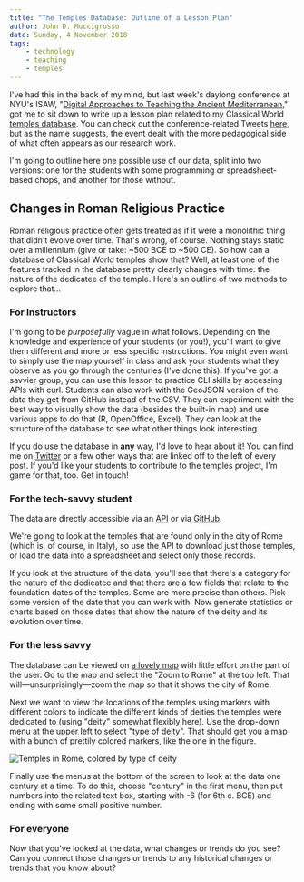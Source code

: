 ```yaml
---
title: "The Temples Database: Outline of a Lesson Plan"
author: John D. Muccigrosso
date: Sunday, 4 November 2018
tags: 
    - technology
    - teaching
    - temples
---
```


I've had this in the back of my mind, but last week's daylong conference at NYU's ISAW, "[Digital Approaches to Teaching the Ancient Mediterranean](http://isaw.nyu.edu/events/datam-conference)," got me to sit down to write up a lesson plan related to my Classical World [temples database](http://romeresearchgroup.org/database-of-temples/). You can check out the conference-related Tweets [here](https://twitter.com/search?q=%23datam), but as the name suggests, the event dealt with the more pedagogical side of what often appears as our research work.

I'm going to outline here one possible use of our data, split into two versions: one for the students with some programming or spreadsheet-based chops, and another for those without.

## Changes in Roman Religious Practice

Roman religious practice often gets treated as if it were a monolithic thing that didn't evolve over time. That's wrong, of course. Nothing stays static over a millennium (give or take: ~500 BCE to ~500 CE). So how can a database of Classical World temples show that? Well, at least one of the features tracked in the database pretty clearly changes with time: the nature of the dedicatee of the temple. Here's an outline of two methods to explore that...

### For Instructors

I'm going to be *purposefully* vague in what follows. Depending on the knowledge and experience of your students (or you!), you'll want to give them different and more or less specific instructions. You might even want to simply use the map yourself in class and ask your students what they observe as you go through the centuries (I've done this). If you've got a savvier group, you can use this lesson to practice CLI skills by accessing APIs with curl. Students can also work with the GeoJSON version of the data they get from GitHub instead of the CSV. They can experiment with the best way to visually show the data (besides the built-in map) and use various apps to do that (R, OpenOffice, Excel). They can look at the structure of the database to see what other things look interesting.

If you do use the database in **any** way, I'd love to hear about it! You can find me on [Twitter](https://twitter.com/jdmuccigrosso) or a few other ways that are linked off to the left of every post. If you'd like your students to contribute to the temples project, I'm game for that, too. Get in touch!

### For the tech-savvy student

The data are directly accessible via an [API](http://romeresearchgroup.org/database-of-temples/downloading-the-data/) or via [GitHub](https://github.com/Jmuccigr/temples).

We're going to look at the temples that are found only in the city of Rome (which is, of course, in Italy), so use the API to download just those temples, or load the data into a spreadsheet and select only those records.

If you look at the structure of the data, you'll see that there's a category for the nature of the dedicatee and that there are a few fields that relate to the foundation dates of the temples. Some are more precise than others. Pick some version of the date that you can work with. Now generate statistics or charts based on those dates that show the nature of the deity and its evolution over time.

### For the less savvy

The database can be viewed on [a lovely map](http://romeresearchgroup.org/mapping/) with little effort on the part of the user. Go to the map and select the "Zoom to Rome" at the top left. That will—unsurprisingly—zoom the map so that it shows the city of Rome.

Next we want to view the locations of the temples using markers with different colors to indicate the different kinds of deities the temples were dedicated to (using "deity" somewhat flexibly here). Use the drop-down menu at the upper left to select "type of deity". That should get you a map with a bunch of prettily colored markers, like the one in the figure.

![Temples in Rome, colored by type of deity](../../../../../images/temples_in_Rome.jpg)

Finally use the menus at the bottom of the screen to look at the data one century at a time. To do this, choose "century" in the first menu, then put numbers into the related text box, starting with -6 (for 6th c. BCE) and ending with some small positive number.

### For everyone

Now that you've looked at the data, what changes or trends do you see? Can you connect those changes or trends to any historical changes or trends that you know about?

